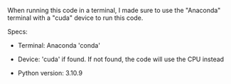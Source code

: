 When running this code in a terminal, I made sure to use the "Anaconda" terminal with a "cuda" device to run this code.

Specs:

- Terminal: Anaconda 'conda'

- Device: 'cuda' if found. If not found, the code will use the CPU instead

- Python version: 3.10.9
